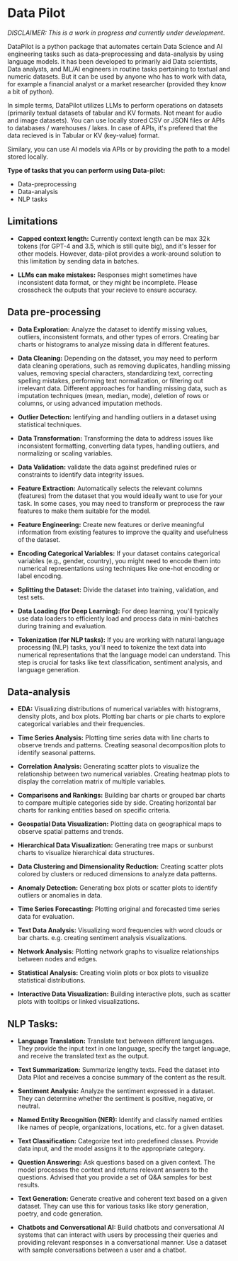 # Data Pilot

*DISCLAIMER: This is a work in progress and currently under development*.

DataPilot is a python package that automates certain Data Science and AI engineering tasks such as data-preprocessing and data-analysis by using language models. It has been developed to primarily aid Data scientists, Data analysts, and ML/AI engineers in routine tasks pertaining to textual and numeric datasets. But it can be used by anyone who has to work with data, for example a financial analyst or a market researcher (provided they know a bit of python).

In simple terms, DataPilot utilizes LLMs to perform operations on datasets (primarily textual datasets of tabular and KV formats. Not meant for audio and image datasets). You can use locally stored CSV or JSON files or APIs to databases / warehouses / lakes. In case of APIs, it's prefered that the data recieved is in Tabular or KV (key-value) format.

Similary, you can use AI models via APIs or by providing the path to a model stored locally.

**Type of tasks that you can perform using Data-pilot:**

- Data-preprocessing
- Data-analysis
- NLP tasks

## Limitations

- **Capped context length:** Currently context length can be max 32k tokens (for GPT-4 and 3.5, which is still quite big), and it's lesser for other models. However, data-pilot provides a work-around solution to this limitation by sending data in batches.

- **LLMs can make mistakes:** Responses might sometimes have inconsistent data format, or they might be incomplete. Please crosscheck the outputs that your recieve to ensure accuracy.

## Data pre-processing

- **Data Exploration:** Analyze the dataset to identify missing values, outliers, inconsistent formats, and other types of errors. Creating bar charts or histograms to analyze missing data in different features.

- **Data Cleaning:** Depending on the dataset, you may need to perform data cleaning operations, such as removing duplicates, handling missing values, removing special characters, standardizing text, correcting spelling mistakes, performing text normalization, or filtering out irrelevant data. Different approaches for handling missing data, such as imputation techniques (mean, median, mode), deletion of rows or columns, or using advanced imputation methods.

- **Outlier Detection:** Ientifying and handling outliers in a dataset using statistical techniques.

- **Data Transformation:** Transforming the data to address issues like inconsistent formatting, converting data types, handling outliers, and normalizing or scaling variables.

- **Data Validation:** validate the data against predefined rules or constraints to identify data integrity issues.

- **Feature Extraction:** Automatically selects the relevant columns (features) from the dataset that you would ideally want to use for your task. In some cases, you may need to transform or preprocess the raw features to make them suitable for the model.

- **Feature Engineering:** Create new features or derive meaningful information from existing features to improve the quality and usefulness of the dataset.

- **Encoding Categorical Variables:** If your dataset contains categorical variables (e.g., gender, country), you might need to encode them into numerical representations using techniques like one-hot encoding or label encoding.

- **Splitting the Dataset:** Divide the dataset into training, validation, and test sets.

- **Data Loading (for Deep Learning):** For deep learning, you'll typically use data loaders to efficiently load and process data in mini-batches during training and evaluation.

- **Tokenization (for NLP tasks):** If you are working with natural language processing (NLP) tasks, you'll need to tokenize the text data into numerical representations that the language model can understand. This step is crucial for tasks like text classification, sentiment analysis, and language generation.

## Data-analysis

- **EDA:** Visualizing distributions of numerical variables with histograms, density plots, and box plots. Plotting bar charts or pie charts to explore categorical variables and their frequencies.

- **Time Series Analysis:** Plotting time series data with line charts to observe trends and patterns. Creating seasonal decomposition plots to identify seasonal patterns.

- **Correlation Analysis:** Generating scatter plots to visualize the relationship between two numerical variables. Creating heatmap plots to display the correlation matrix of multiple variables.

- **Comparisons and Rankings:** Building bar charts or grouped bar charts to compare multiple categories side by side. Creating horizontal bar charts for ranking entities based on specific criteria.

- **Geospatial Data Visualization:** Plotting data on geographical maps to observe spatial patterns and trends.

- **Hierarchical Data Visualization:** Generating tree maps or sunburst charts to visualize hierarchical data structures.

- **Data Clustering and Dimensionality Reduction:** Creating scatter plots colored by clusters or reduced dimensions to analyze data patterns.

- **Anomaly Detection:** Generating box plots or scatter plots to identify outliers or anomalies in data.

- **Time Series Forecasting:** Plotting original and forecasted time series data for evaluation.

- **Text Data Analysis:** Visualizing word frequencies with word clouds or bar charts. e.g. creating sentiment analysis visualizations.

- **Network Analysis:** Plotting network graphs to visualize relationships between nodes and edges.

- **Statistical Analysis:** Creating violin plots or box plots to visualize statistical distributions.

- **Interactive Data Visualization:** Building interactive plots, such as scatter plots with tooltips or linked visualizations.

## NLP Tasks:

- **Language Translation:** Translate text between different languages. They provide the input text in one language, specify the target language, and receive the translated text as the output.

- **Text Summarization:** Summarize lengthy texts. Feed the dataset into Data Pilot and receives a concise summary of the content as the result.

- **Sentiment Analysis:**  Analyze the sentiment expressed in a dataset. They can determine whether the sentiment is positive, negative, or neutral.

- **Named Entity Recognition (NER):** Identify and classify named entities like names of people, organizations, locations, etc. for a given dataset.

- **Text Classification:** Categorize text into predefined classes. Provide data input, and the model assigns it to the appropriate category.

- **Question Answering:** Ask questions based on a given context. The model processes the context and returns relevant answers to the questions. Advised that you provide a set of Q&A samples for best results.

- **Text Generation:** Generate creative and coherent text based on a given dataset. They can use this for various tasks like story generation, poetry, and code generation.

- **Chatbots and Conversational AI:** Build chatbots and conversational AI systems that can interact with users by processing their queries and providing relevant responses in a conversational manner. Use a dataset with sample conversations between a user and a chatbot.
